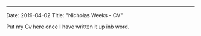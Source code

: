 ---
Date: 2019-04-02
Title: "Nicholas Weeks - CV"

Put my Cv here once I have written it up inb word. 
